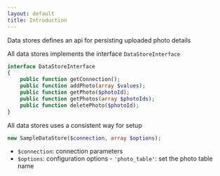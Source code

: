 ```yaml
---
layout: default
title: Introduction
---
```


Data stores defines an api for persisting uploaded photo details

All data stores implements the interface `DataStoreInterface`

```php
interface DataStoreInterface
{
    public function getConnection();
    public function addPhoto(array $values);
    public function getPhoto($photoId);
    public function getPhotos(array $photoIds);
    public function deletePhoto($photoId);
}
```

All data stores uses a consistent way for setup

```php
new SampleDataStore($connection, array $options);
```

- `$connection`: connection parameters
- `$options`: configuration options
        - `'photo_table'`: set the photo table name

